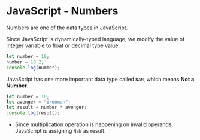 # JavaScript - Numbers

Numbers are one of the data types in JavaScript.

Since JavaScript is dynamically-typed language, we modify the value of integer variable to float or decimal type value.

```javascript
let number = 10;
number = 10.2;
console.log(number);
```

JavaScript has one more important data type called `NaN`, which means **Not a Number**.

```javascript
let number = 10;
let avenger = "ironman";
let result = number * avenger;
console.log(result);
```
* Since multiplication operation is happening on invalid operands, JavaScript is assigning `NaN` as result.